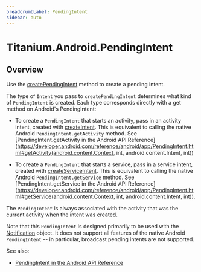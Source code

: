 ```yaml
---
breadcrumbLabel: PendingIntent
sidebar: auto
---
```


# Titanium.Android.PendingIntent

<ProxySummary/>

## Overview

Use the [createPendingIntent](Titanium.Android.createPendingIntent) method to create a pending intent.

The type of `Intent` you pass to `createPendingIntent`  determines what kind of 
`PendingIntent` is created.  Each type corresponds directly with a get method on 
Android's PendingIntent:

*   To create a `PendingIntent` that starts an activity, pass in an activity intent, 
    created with [createIntent](Titanium.Android.createIntent). This is equivalent to
    calling the native Android `PendingIntent.getActivity` method. See
    [PendingIntent.getActivity in the Android API Reference](https://developer.android.com/reference/android/app/PendingIntent.html#getActivity(android.content.Context, int, android.content.Intent, int))

*    To create a `PendingIntent` that starts a service, pass in a service intent,
    created with [createServiceIntent](Titanium.Android.createServiceIntent). This is 
     equivalent to calling the native Android `PendingIntent.getService` method. See 
     [PendingIntent.getService in the Android API Reference](https://developer.android.com/reference/android/app/PendingIntent.html#getService(android.content.Context, int, android.content.Intent, int)).

The `PendingIntent` is always associated with the activity that was the current activity
when the intent was created.

Note that this `PendingIntent` is designed primarily to be used with the 
[Notification](Titanium.Android.Notification) object. It does not support all features 
of the native Android `PendingIntent` -- in particular, 
broadcast pending intents are not supported.

See also: 

*   [PendingIntent in the Android API Reference](https://developer.android.com/reference/android/app/PendingIntent.html)

<ApiDocs/>
